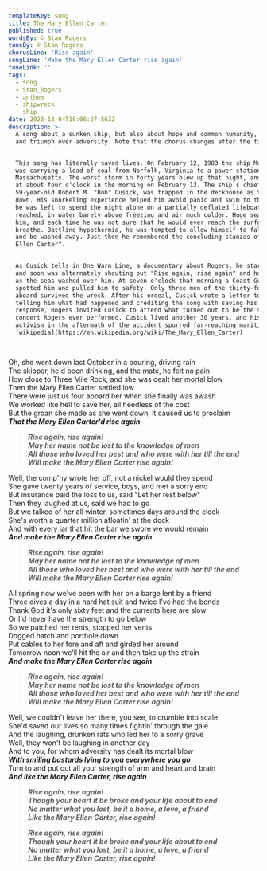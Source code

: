 ```yaml
---
templateKey: song
title: The Mary Ellen Carter
published: true
wordsBy: © Stan Rogers
tuneBy: © Stan Rogers
chorusLine: 'Rise again'
songLine: 'Make the Mary Ellen Carter rise again'
tuneLink: ''
tags:
  - song
  - Stan_Rogers
  - anthem
  - shipwreck
  - ship
date: 2023-13-04T18:06:27.563Z
description: >-
  A song about a sunken ship, but also about hope and common humanity,
  and triumph over adversity. Note that the chorus changes after the final verse.


  This song has literally saved lives. On February 12, 1983 the ship Marine Electric
  was carrying a load of coal from Norfolk, Virginia to a power station in Somerset,
  Massachusetts. The worst storm in forty years blew up that night, and the ship sank
  at about four o'clock in the morning on February 13. The ship's chief mate, 
  59-year-old Robert M. "Bob" Cusick, was trapped in the deckhouse as the ship went
  down. His snorkeling experience helped him avoid panic and swim to the surface, but
  he was left to spend the night alone on a partially deflated lifeboat he eventually
  reached, in water barely above freezing and air much colder. Huge seas washed over
  him, and each time he was not sure that he would ever reach the surface again to
  breathe. Battling hypothermia, he was tempted to allow himself to fall unconscious
  and be washed away. Just then he remembered the concluding stanzas of "The Mary
  Ellen Carter".


  As Cusick tells in One Warm Line, a documentary about Rogers, he started to sing it
  and soon was alternately shouting out "Rise again, rise again" and holding his breath
  as the seas washed over him. At seven o'clock that morning a Coast Guard helicopter
  spotted him and pulled him to safety. Only three men of the thirty-four who had been
  aboard survived the wreck. After his ordeal, Cusick wrote a letter to Stan Rogers
  telling him what had happened and crediting the song with saving his life. In
  response, Rogers invited Cusick to attend what turned out to be the second-to-last
  concert Rogers ever performed. Cusick lived another 30 years, and his testimony and
  activism in the aftermath of the accident spurred far-reaching maritime safety reforms.
  [wikipedia](https://en.wikipedia.org/wiki/The_Mary_Ellen_Carter)

---
```


Oh, she went down last October in a pouring, driving rain\
The skipper, he'd been drinking, and the mate, he felt no pain\
How close to Three Mile Rock, and she was dealt her mortal blow\
Then the Mary Ellen Carter settled low\
There were just us four aboard her when she finally was awash\
We worked like hell to save her, all heedless of the cost\
But the groan she made as she went down, it caused us to proclaim\
***That the Mary Ellen Carter'd rise again***

> ***Rise again, rise again!\
May her name not be lost to the knowledge of men\
All those who loved her best and who were with her till the end\
Will make the Mary Ellen Carter rise again!***

Well, the comp'ny wrote her off, not a nickel would they spend\
She gave twenty years of service, boys, and met a sorry end\
But insurance paid the loss to us, said "Let her rest below"\
Then they laughed at us, said we had to go\
But we talked of her all winter, sometimes days around the clock\
She's worth a quarter million afloatin' at the dock\
And with every jar that hit the bar we swore we would remain\
***And make the Mary Ellen Carter rise again***

> ***Rise again, rise again!\
May her name not be lost to the knowledge of men\
All those who loved her best and who were with her till the end\
Will make the Mary Ellen Carter rise again!***

All spring now we've been with her on a barge lent by a friend\
Three dives a day in a hard hat suit and twice I've had the bends\
Thank God it's only sixty feet and the currents here are slow\
Or I'd never have the strength to go below\
So we patched her rents, stopped her vents\
Dogged hatch and porthole down\
Put cables to her fore and aft and girded her around\
Tomorrow noon we'll hit the air and then take up the strain\
***And make the Mary Ellen Carter rise again***

> ***Rise again, rise again!***\
> ***May her name not be lost to the knowledge of men***\
> ***All those who loved her best and who were with her till the end***\
> ***Will make the Mary Ellen Carter rise again!***

Well, we couldn't leave her there, you see, to crumble into scale\
She'd saved our lives so many times fightin' through the gale\
And the laughing, drunken rats who led her to a sorry grave\
Well, they won't be laughing in another day\
And to you, for whom adversity has dealt its mortal blow\
***With smiling bastards lying to you everywhere you go***\
Turn to and put out all your strength of arm and heart and brain\
***And like the Mary Ellen Carter, rise again***

> ***Rise again, rise again!\
Though your heart it be broke and your life about to end\
No matter what you lost, be it a home, a love, a friend\
Like the Mary Ellen Carter, rise again!***
> 
> ***Rise again, rise again!\
Though your heart it be broke and your life about to end\
No matter what you lost, be it a home, a love, a friend\
Like the Mary Ellen Carter, rise again!***
